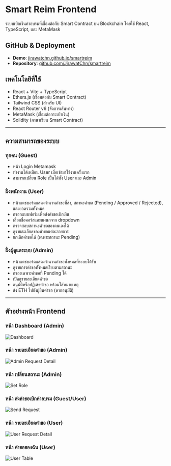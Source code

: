 # Smart Reim Frontend

ระบบเบิกเงินค่าอบรมที่เชื่อมต่อกับ Smart Contract บน Blockchain โดยใช้ React, TypeScript, และ MetaMask

## GitHub & Deployment

- **Demo**: [jirawatchn.github.io/smartreim](https://jirawatchn.github.io/smartreim)
- **Repository**: [github.com/JirawatChn/smartreim](https://github.com/JirawatChn/smartreim)


## เทคโนโลยีที่ใช้

- React + Vite + TypeScript
- Ethers.js (เชื่อมต่อกับ Smart Contract)
- Tailwind CSS (สำหรับ UI)
- React Router v6 (จัดการเส้นทาง)
- MetaMask (เชื่อมต่อกระเป๋าเงิน)
- Solidity (ภาษาเขียน Smart Contract)

---

## ความสามารถของระบบ

### ทุกคน (Guest)
- หน้า Login Metamask
- ทำงานได้เหมือน User เมื่อเข้ามาใช้งานครั้งแรก
- สามารถเปลี่ยน Role เป็นได้ทั้ง User และ Admin

### ฝั่งพนักงาน (User)
- หน้าแดชบอร๋ดแสดงจำนวนคำขอที่ส่ง, สถานะคำขอ (Pending / Approved / Rejected), และยอดรวมทั้งหมด
- กรอกแบบฟอร์มเพื่อส่งคำขอเบิกเงิน
- เลือกชื่อคอร์สและแผนกจาก dropdown
- ตรวจสอบสถานะคำขอของตนเองได้
- ดูรายละเอียดของคำขอแต่ละรายการ
- ยกเลิกคำขอได้ (เฉพาะสถานะ Pending)

### ฝั่งผู้ดูแลระบบ (Admin)
- หน้าแดชบอร๋ดแสดงจำนวนคำขอทั้งหมดที่ระบบได้รับ
- ดูรายการคำขอทั้งหมดเรียงตามสถานะ
- กรองเฉพาะคำขอที่ Pending ได้
- เปิดดูรายละเอียดคำขอ
- อนุมัติหรือปฏิเสธคำขอ พร้อมใส่หมายเหตุ
- ส่ง ETH ไปยังผู้ยื่นคำขอ (หากอนุมัติ)

---
## ตัวอย่างหน้า Frontend

### หน้า Dashboard (Admin)
![Dashboard](https://jirawatchn.github.io/smartreim/image/dashboard.png)

### หน้า รายละเอียดคำขอ (Admin)
![Admin Request Detail](https://jirawatchn.github.io/smartreim/image/admin-request.png)

### หน้า เปลี่ยนสถานะ (Admin)
![Set Role](https://jirawatchn.github.io/smartreim/image/setrole.png)

### หน้า ส่งคำขอเบิกค่าอบรม (Guest/User)
![Send Request](https://jirawatchn.github.io/smartreim/image/user-request.png)

### หน้า รายละเอียดคำขอ (User)
![User Request Detail](https://jirawatchn.github.io/smartreim/image/user-request-detail.png)

### หน้า คำขอของฉัน (User)
![User Table](https://jirawatchn.github.io/smartreim/image/user-table.png)
